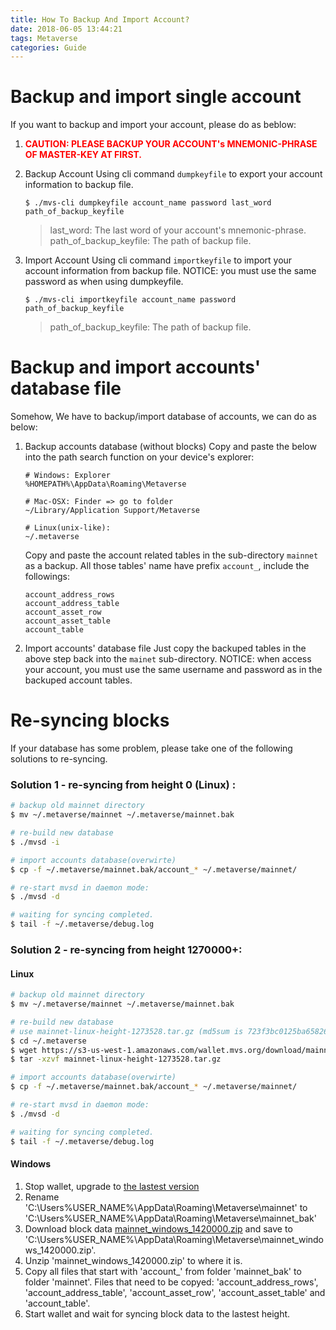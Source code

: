 ```yaml
---
title: How To Backup And Import Account?
date: 2018-06-05 13:44:21
tags: Metaverse
categories: Guide
---
```


# Backup and import single account

If you want to backup and import your account, please do as beblow:

1. <font color="#FF0000"> <b>CAUTION: PLEASE BACKUP YOUR ACCOUNT's MNEMONIC-PHRASE OF MASTER-KEY AT FIRST.</b></font> 

2. Backup Account
Using cli command `dumpkeyfile` to export your account information to backup file.
	```
	$ ./mvs-cli dumpkeyfile account_name password last_word path_of_backup_keyfile
	```
	> last_word: The last word of your account's mnemonic-phrase.  
	> path_of_backup_keyfile: The path of backup file.  

3. Import Account
Using cli command `importkeyfile` to import your account information from backup file.
NOTICE: you must use the same password as when using dumpkeyfile.
	```
	$ ./mvs-cli importkeyfile account_name password path_of_backup_keyfile
	```
	> path_of_backup_keyfile: The path of backup file.  


# Backup and import accounts' database file

Somehow, We have to backup/import database of accounts, we can do as below:

1. Backup accounts database (without blocks)
	Copy and paste the below into the path search function on your device's explorer:
	```
	# Windows: Explorer
	%HOMEPATH%\AppData\Roaming\Metaverse
	
	# Mac-OSX: Finder => go to folder
	~/Library/Application Support/Metaverse
	
	# Linux(unix-like):
	~/.metaverse
	```
	Copy and paste the account related tables in the sub-directory `mainnet` as a backup.
	All those tables' name have prefix `account_`, include the followings:
	```
	account_address_rows
	account_address_table
	account_asset_row
	account_asset_table
	account_table
	```

2. Import accounts' database file
Just copy the backuped tables in the above step back into the `mainet` sub-directory.
NOTICE: when access your account, you must use the same username and password as in the backuped account tables.


# Re-syncing blocks
If your database has some problem, please take one of the following solutions to re-syncing.

### Solution 1 - re-syncing from height 0 (Linux) :
```bash
# backup old mainnet directory
$ mv ~/.metaverse/mainnet ~/.metaverse/mainnet.bak

# re-build new database
$ ./mvsd -i

# import accounts database(overwirte)
$ cp -f ~/.metaverse/mainnet.bak/account_* ~/.metaverse/mainnet/

# re-start mvsd in daemon mode:
$ ./mvsd -d

# waiting for syncing completed.
$ tail -f ~/.metaverse/debug.log

```

### Solution 2 - re-syncing from height 1270000+:

#### Linux
```bash
# backup old mainnet directory
$ mv ~/.metaverse/mainnet ~/.metaverse/mainnet.bak

# re-build new database
# use mainnet-linux-height-1273528.tar.gz (md5sum is 723f3bc0125ba658266df5e332b843f0)
$ cd ~/.metaverse
$ wget https://s3-us-west-1.amazonaws.com/wallet.mvs.org/download/mainnet-linux-height-1273528.tar.gz
$ tar -xzvf mainnet-linux-height-1273528.tar.gz

# import accounts database(overwirte)
$ cp -f ~/.metaverse/mainnet.bak/account_* ~/.metaverse/mainnet/

# re-start mvsd in daemon mode:
$ ./mvsd -d

# waiting for syncing completed.
$ tail -f ~/.metaverse/debug.log

```

#### Windows
1. Stop wallet, upgrade to [the lastest version](https://mvs.org/wallet.html)
2. Rename 'C:\Users\%USER_NAME%\AppData\Roaming\Metaverse\mainnet' to 'C:\Users\%USER_NAME%\AppData\Roaming\Metaverse\mainnet_bak'
3. Download block data [mainnet_windows_1420000.zip](https://s3-us-west-1.amazonaws.com/wallet.mvs.org/download/mainnet_windows_1420000.zip) and save to 'C:\Users\%USER_NAME%\AppData\Roaming\Metaverse\mainnet_windows_1420000.zip'.
4. Unzip 'mainnet_windows_1420000.zip' to where it is.
5. Copy all files that start with 'account_' from folder 'mainnet_bak' to folder 'mainnet'. Files that need to be copyed: 'account_address_rows', 'account_address_table', 'account_asset_row', 'account_asset_table' and 'account_table'.
6. Start wallet and wait for syncing block data to the lastest height. 
